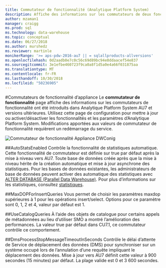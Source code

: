 ```yaml
---
title: Commutateur de fonctionnalité (Analytique Platform System)
description: Affiche des informations sur les commutateurs de deux fonctionnalité qui sont introduites dans AU7 de système de plateforme Analytique.
author: mzaman1
manager: craigg
ms.prod: sql
ms.technology: data-warehouse
ms.topic: conceptual
ms.date: 06/27/2018
ms.author: murshedz
ms.reviewer: martinle
monikerRange: '>= aps-pdw-2016-au7 || = sqlallproducts-allversions'
ms.openlocfilehash: 0d2aadb0e7c0c56c69d89bc94e0ddaacef54e837
ms.sourcegitcommit: 3e1efbe460723f9ca0a8f1d5a0e4a66f031875aa
ms.translationtype: MT
ms.contentlocale: fr-FR
ms.lasthandoff: 10/30/2018
ms.locfileid: "50236905"
---
```

#<a name="appliance-feature-switches"></a>Commutateurs de fonctionnalité d’appliance
Le **commutateur de fonctionnalité** page affiche des informations sur les commutateurs de fonctionnalité ont été introduits dans Analytique Platform System AU7 et versions ultérieures. Utilisez cette page de configuration pour mettre à jour ou activer/désactiver les fonctionnalités et les paramètres d’Analytique Platform System. Modifications apportées aux valeurs de commutateur de fonctionnalité requièrent un redémarrage du service.

![Commutateur de fonctionnalité Appliance DWConig](media/feature-switch/SQL_Server_PDW_DWConfig_feature_switch.png "DWConig Appliance fonctionnalité commutateur") 

##<a name="autostatsenabled"></a>AutoStatsEnabled
Contrôle la fonctionnalité de statistiques automatique. Cette fonctionnalité de commutateur est définie sur true par défaut après la mise à niveau vers AU7. Toute base de données créée après que la mise à niveau hérite de la création automatique et mise à jour asynchrone des statistiques. Pour les bases de données existantes, les administrateurs de base de données peuvent activer des automatique des statistiques avec [ALTER DATABASE (Parallel Data Warehouse)](../t-sql/statements/alter-database-transact-sql.md?tabs=sqlpdw). Pour plus d’informations sur les statistiques, consultez [statistiques](../relational-databases/statistics/statistics.md).

##<a name="maxdopforinsertqueries"></a>MaxDOPForInsertQueries
Vous permet de choisir les paramètres maxdop supérieures à 1 pour les opérations insert/select. Options pour ce paramètre sont 0, 1, 2 et 4, valeur par défaut est 1.

##<a name="usecatalogqueries"></a>UseCatalogQueries
À l’aide des objets de catalogue pour certains appels de métadonnées au lieu d’utiliser SMO a montré l’amélioration des performances. La valeur true par défaut dans CU7.1, ce commutateur contrôle ce comportement. 

##<a name="dmsprocessstopmessagetimeoutinseconds"></a>DmsProcessStopMessageTimeoutInSeconds
Contrôle le délai d’attente de Service de déplacement des données (DMS) pour synchroniser sur un système occupé lors de l’annulation d’une requête impliquant le déplacement des données. Mise à jour vers AU7 définit cette valeur à 900 secondes (15 minutes) par défaut. La plage valide est 0 et 3 600 secondes.